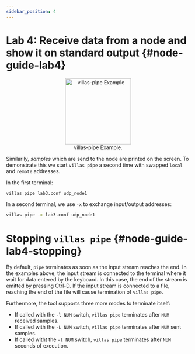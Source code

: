 ```yaml
---
sidebar_position: 4
---
```


# Lab 4: Receive data from a node and show it on standard output {#node-guide-lab4}

<figure align="center">
    <img alt="villas-pipe Example" src="/img/dia/villas_pipe2.svg" height="180px" />
    <figcaption>villas-pipe Example.</figcaption>
</figure>

Similarily, _samples_ which are send to the node are printed on the screen.
To demonstrate this we start `villas pipe` a second time with swapped `local` and `remote` addresses.

In the first terminal:
```bash
villas pipe lab3.conf udp_node1
```

<asciinema-player rows="25" cols="500" poster="npt:0:1"  src="/recordings/terminal/lab4_t1.json" />

In a second terminal, we use `-x` to exchange input/output addresses:
```bash
villas pipe -x lab3.conf udp_node1
```

<asciinema-player rows="25" cols="500" poster="npt:0:1"  src="/recordings/terminal/lab4_t2.json" />

# Stopping `villas pipe` {#node-guide-lab4-stopping}

By default, `pipe` terminates as soon as the input stream reaches the end.
In the examples above, the input stream is connected to the terminal where it wait for data entered by the keyboard.
In this case, the end of the stream is emitted by pressing Ctrl-D.
If the input stream is connected to a file, reaching the end of the file will cause termination of `villas pipe`.

Furthermore, the tool supports three more modes to terminate itself:

 - If called with the `-l NUM` switch, `villas pipe` terminates after `NUM` received samples.
 - If called with the `-L NUM` switch, `villas pipe` terminates after `NUM` sent samples.
 - If called witht the `-t NUM` switch, `villas pipe` terminates after `NUM` seconds of execution.
